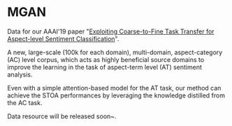 # MGAN

Data for our AAAI'19 paper "[Exploiting Coarse-to-Fine Task Transfer for Aspect-level Sentiment Classification](https://arxiv.org/abs/1811.10999)".


A new, large-scale (100k for each domain), multi-domain, aspect-category (AC) level corpus, which acts as highly beneficial source domains to improve the learning in the task of aspect-term level (AT) sentiment analysis.

Even with a simple attention-based model for the AT task, our method can achieve the STOA performances by leveraging the knowledge distilled from the AC task.


Data resource will be released soon~.
